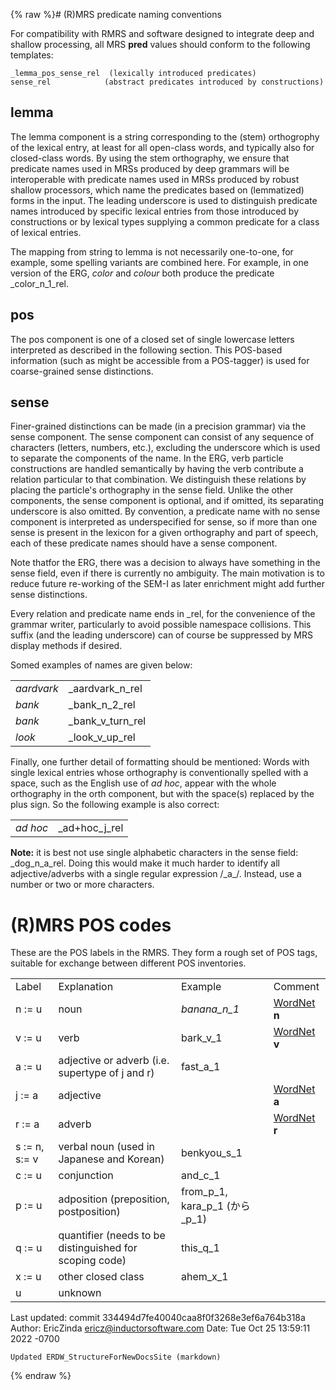 {% raw %}# (R)MRS predicate naming conventions

For compatibility with RMRS and software designed to integrate deep and
shallow processing, all MRS **pred** values should conform to the
following templates:

    _lemma_pos_sense_rel  (lexically introduced predicates)
    sense_rel            (abstract predicates introduced by constructions)

## lemma

The lemma component is a string corresponding to the (stem) orthogrophy
of the lexical entry, at least for all open-class words, and typically
also for closed-class words. By using the stem orthography, we ensure
that predicate names used in MRSs produced by deep grammars will be
interoperable with predicate names used in MRSs produced by robust
shallow processors, which name the predicates based on (lemmatized)
forms in the input. The leading underscore is used to distinguish
predicate names introduced by specific lexical entries from those
introduced by constructions or by lexical types supplying a common
predicate for a class of lexical entries.

The mapping from string to lemma is not necessarily one-to-one, for
example, some spelling variants are combined here. For example, in one
version of the ERG, *color* and *colour* both produce the predicate
\_color\_n\_1\_rel.

## pos

The pos component is one of a closed set of single lowercase letters
interpreted as described in the following section. This POS-based
information (such as might be accessible from a POS-tagger) is used for
coarse-grained sense distinctions.

## sense

Finer-grained distinctions can be made (in a precision grammar) via the
sense component. The sense component can consist of any sequence of
characters (letters, numbers, etc.), excluding the underscore which is
used to separate the components of the name. In the ERG, verb particle
constructions are handled semantically by having the verb contribute a
relation particular to that combination. We distinguish these relations
by placing the particle's orthography in the sense field. Unlike the
other components, the sense component is optional, and if omitted, its
separating underscore is also omitted. By convention, a predicate name
with no sense component is interpreted as underspecified for sense, so
if more than one sense is present in the lexicon for a given orthography
and part of speech, each of these predicate names should have a sense
component.

Note thatfor the ERG, there was a decision to always have something in
the sense field, even if there is currently no ambiguity. The main
motivation is to reduce future re-working of the SEM-I as later
enrichment might add further sense distinctions.

Every relation and predicate name ends in \_rel, for the convenience of
the grammar writer, particularly to avoid possible namespace collisions.
This suffix (and the leading underscore) can of course be suppressed by
MRS display methods if desired.

Somed examples of names are given below:

|            |                      |
|------------|----------------------|
| *aardvark* | \_aardvark\_n\_rel   |
| *bank*     | \_bank\_n\_2\_rel    |
| *bank*     | \_bank\_v\_turn\_rel |
| *look*     | \_look\_v\_up\_rel   |

Finally, one further detail of formatting should be mentioned: Words
with single lexical entries whose orthography is conventionally spelled
with a space, such as the English use of *ad hoc*, appear with the whole
orthography in the orth component, but with the space(s) replaced by the
plus sign. So the following example is also correct:

|          |                  |
|----------|------------------|
| *ad hoc* | \_ad+hoc\_j\_rel |

**Note:** it is best not use single alphabetic characters in the sense
field: \_dog\_n\_a\_rel. Doing this would make it much harder to
identify all adjective/adverbs with a single regular expression /\_a\_/.
Instead, use a number or two or more characters.

# (R)MRS POS codes

These are the POS labels in the RMRS. They form a rough set of POS tags,
suitable for exchange between different POS inventories.

|               |                                                         |                                     |                           |
|---------------|---------------------------------------------------------|-------------------------------------|---------------------------|
| Label         | Explanation                                             | Example                             | Comment                   |
| n := u        | noun                                                    | *banana\_n\_1*                      | [WordNet](/WordNet) **n** |
| v := u        | verb                                                    | bark\_v\_1                          | [WordNet](/WordNet) **v** |
| a := u        | adjective or adverb (i.e. supertype of j and r)         | fast\_a\_1                          |                           |
| j := a        | adjective                                               |                                     | [WordNet](/WordNet) **a** |
| r := a        | adverb                                                  |                                     | [WordNet](/WordNet) **r** |
| s := n, s:= v | verbal noun (used in Japanese and Korean)               | benkyou\_s\_1                       |                           |
| c := u        | conjunction                                             | and\_c\_1                           |                           |
| p := u        | adposition (preposition, postposition)                  | from\_p\_1, kara\_p\_1 (から\_p\_1) |                           |
| q := u        | quantifier (needs to be distinguished for scoping code) | this\_q\_1                          |                           |
| x := u        | other closed class                                      | ahem\_x\_1                          |                           |
| u             | unknown                                                 |                                     |                           |

Last updated: commit 334494d7fe40040caa8f0f3268e3ef6a764b318a
Author: EricZinda <ericz@inductorsoftware.com>
Date:   Tue Oct 25 13:59:11 2022 -0700

    Updated ERDW_StructureForNewDocsSite (markdown)
{% endraw %}